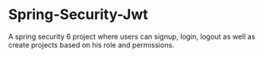 # Spring-Security-Jwt
A spring security 6 project where users can signup, login, logout as well as create projects based on his role and permissions.
